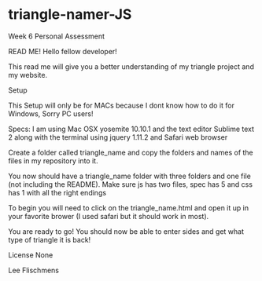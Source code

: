 # triangle-namer-JS
Week 6 Personal Assessment 

READ ME! Hello fellow developer!

This read me will give you a better understanding of my triangle project and my website.

Setup

This Setup will only be for MACs because I dont know how to do it for Windows, Sorry PC users!

Specs: I am using Mac OSX yosemite 10.10.1 and the text editor Sublime text 2 along with the terminal using jquery 1.11.2 and Safari web browser

Create a folder called triangle_name and copy the folders and names of the files in my repository into it.

You now should have a triangle_name folder with three folders and one file (not including the README). Make sure js has two files, spec has 5 and css has 1 with all the right endings

To begin you will need to click on the triangle_name.html and open it up in your favorite brower (I used safari but it should work in most).

You are ready to go!  You should now be able to enter sides and get what type of triangle it is back!

License None

Lee Flischmens
